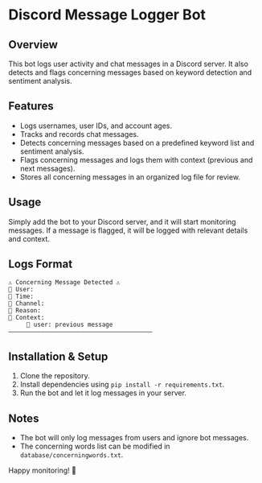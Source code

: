 # Discord Message Logger Bot

## Overview
This bot logs user activity and chat messages in a Discord server. It also detects and flags concerning messages based on keyword detection and sentiment analysis.

## Features
- Logs usernames, user IDs, and account ages.
- Tracks and records chat messages.
- Detects concerning messages based on a predefined keyword list and sentiment analysis.
- Flags concerning messages and logs them with context (previous and next messages).
- Stores all concerning messages in an organized log file for review.

## Usage
Simply add the bot to your Discord server, and it will start monitoring messages. If a message is flagged, it will be logged with relevant details and context.

## Logs Format
```
⚠️ Concerning Message Detected ⚠️
👤 User: 
📅 Time:
📌 Channel:
📍 Reason:
🔽 Context:
     💬 user: previous message
————————————————————————————————————————
```

## Installation & Setup
1. Clone the repository.
2. Install dependencies using `pip install -r requirements.txt`.
3. Run the bot and let it log messages in your server.

## Notes
- The bot will only log messages from users and ignore bot messages.
- The concerning words list can be modified in `database/concerningwords.txt`.

Happy monitoring! 🚀

